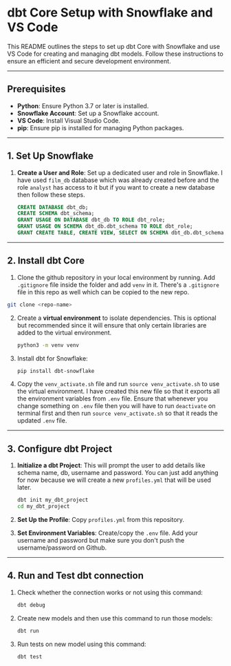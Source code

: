 # dbt Core Setup with Snowflake and VS Code

This README outlines the steps to set up dbt Core with Snowflake and use VS Code for creating and managing dbt models. Follow these instructions to ensure an efficient and secure development environment.

---

## Prerequisites

- **Python**: Ensure Python 3.7 or later is installed.
- **Snowflake Account**: Set up a Snowflake account.
- **VS Code**: Install Visual Studio Code.
- **pip**: Ensure pip is installed for managing Python packages.

---

## 1. Set Up Snowflake

1. **Create a User and Role**: Set up a dedicated user and role in Snowflake. I have used `film_db` database which was already created before and the role `analyst` has access to it but if you want to create a new database then follow these steps. 
   ```sql
   CREATE DATABASE dbt_db;
   CREATE SCHEMA dbt_schema;
   GRANT USAGE ON DATABASE dbt_db TO ROLE dbt_role;
   GRANT USAGE ON SCHEMA dbt_db.dbt_schema TO ROLE dbt_role;
   GRANT CREATE TABLE, CREATE VIEW, SELECT ON SCHEMA dbt_db.dbt_schema TO ROLE dbt_role;
   ```

---

## 2. Install dbt Core

1. Clone the github repository in your local environment by running. Add `.gitignore` file inside the folder and add `venv` in it. There's a `.gitignore` file in this repo as well which can be copied to the new repo.
  ```bash
  git clone <repo-name>
  ```

2. Create a **virtual environment** to isolate dependencies. This is optional but recommended since it will ensure that only certain libraries are added to the virtual environment. 
   ```bash
   python3 -m venv venv
   ```

3. Install dbt for Snowflake:
   ```bash
   pip install dbt-snowflake
   ```

4. Copy the `venv_activate.sh` file and run `source venv_activate.sh` to use the virtual environment. I have created this new file so that it exports all the environment variables from `.env` file. Ensure that whenever you change something on `.env` file then you will have to run `deactivate` on terminal first and then run `source venv_activate.sh` so that it reads the updated `.env` file.

---

## 3. Configure dbt Project

1. **Initialize a dbt Project**:
This will prompt the user to add details like schema name, db, username and password. You can just add anything for now because we will create a new `profiles.yml` that will be used later.
   ```bash
   dbt init my_dbt_project
   cd my_dbt_project
   ```

2. **Set Up the Profile**:
    Copy `profiles.yml` from this repository. 


3. **Set Environment Variables**:
   Create/copy the `.env` file. Add your username and password but make sure you don't push the username/password on Github.

---

## 4. Run and Test dbt connection

1. Check whether the connection works or not using this command:
   ```bash
   dbt debug
   ```
2. Create new models and then use this command to run those models:
   ```bash
   dbt run
   ```
3. Run tests on new model using this command:
   ```bash
   dbt test
   ```